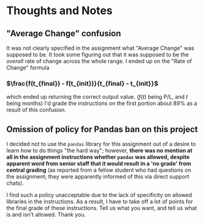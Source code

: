 # Thoughts and Notes
## "Average Change" confusion
It was not clearly specified in the assignment what "Average Change" was supposed to be. It took some figuring out that it was supposed to be the *overall* rate of change across the whole range. I ended up on the "Rate of Change" formula

### $`\frac{f(t_{final}) - f(t_{init})}{t_{final} - t_{init}}`$

which ended up returning the correct output value. ($f(t)$ being P/L, and $t$ being months) I'd grade the instructions on the first portion about 89% as a result of this confusion.

## Omission of policy for Pandas ban on this project
I decided not to use the `pandas` library for this assignment out of a desire to learn how to do things "the hard way"; however, **there was no mention at all in the assignment instructions whether `pandas` was allowed, despite apparent word from senior staff that it would result in a 'no grade' from central grading** (as reported from a fellow student who had questions on the assignment; they were apparently informed of this via direct support chats).

I find such a policy unacceptable due to the lack of specificity on allowed libraries in the instructions. As a result, I have to take off a lot of points for the final grade of these instructions. Tell us what you want, and tell us what is and isn't allowed. Thank you.
